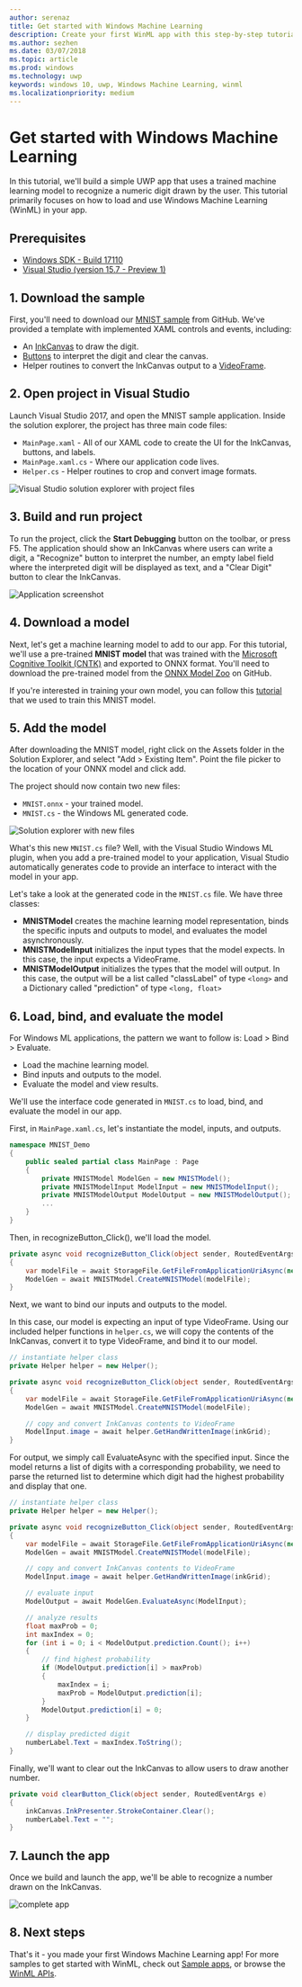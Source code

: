 ```yaml
---
author: serenaz
title: Get started with Windows Machine Learning
description: Create your first WinML app with this step-by-step tutorial.
ms.author: sezhen
ms.date: 03/07/2018
ms.topic: article
ms.prod: windows
ms.technology: uwp
keywords: windows 10, uwp, Windows Machine Learning, winml
ms.localizationpriority: medium
---
```


# Get started with Windows Machine Learning

In this tutorial, we'll build a simple UWP app that uses a trained machine learning model to recognize a numeric digit drawn by the user. This tutorial primarily focuses on how to load and use Windows Machine Learning (WinML) in your app.

## Prerequisites
- [Windows SDK - Build 17110](https://www.microsoft.com/software-download/windowsinsiderpreviewSDK)
- [Visual Studio (version 15.7 - Preview 1)](https://www.visualstudio.com/vs/preview/)

## 1. Download the sample
First, you'll need to download our [MNIST sample](https://github.com/Microsoft/Windows-Machine-Learning) from GitHub. We've provided a template with implemented XAML controls and events, including:
- An [InkCanvas](https://docs.microsoft.com/uwp/api/windows.ui.xaml.controls.inkcanvas) to draw the digit.
- [Buttons](https://docs.microsoft.com/uwp/api/windows.ui.xaml.controls.button) to interpret the digit and clear the canvas. 
- Helper routines to convert the InkCanvas output to a [VideoFrame](https://docs.microsoft.com/uwp/api/windows.media.videoframe). 

## 2. Open project in Visual Studio
Launch Visual Studio 2017, and open the MNIST sample application. Inside the solution explorer, the project has three main code files:
- `MainPage.xaml` - All of our XAML code to create the UI for the InkCanvas, buttons, and labels.
- `MainPage.xaml.cs` - Where our application code lives.
- `Helper.cs` - Helper routines to crop and convert image formats. 

![Visual Studio solution explorer with project files](images/get-started1.png)

## 3. Build and run project
To run the project, click the **Start Debugging** button on the toolbar, or press F5. The application should show an InkCanvas where users can write a digit, a "Recognize" button to interpret the number, an empty label field where the interpreted digit will be displayed as text, and a "Clear Digit" button to clear the InkCanvas.

![Application screenshot](images/get-started2.png)  

## 4. Download a model
Next, let's get a machine learning model to add to our app. For this tutorial, we'll use a pre-trained **MNIST model** that was trained with the [Microsoft Cognitive Toolkit (CNTK)](https://docs.microsoft.com/cognitive-toolkit/) and exported to ONNX format. You'll need to download the pre-trained model from the [ONNX Model Zoo](https://github.com/onnx/models) on GitHub.

If you're interested in training your own model, you can follow this [tutorial](train-ai-model.md) that we used to train this MNIST model.

## 5. Add the model 
After downloading the MNIST model, right click on the Assets folder in the Solution Explorer, and select "Add > Existing Item". Point the file picker to the location of your ONNX model and click add. 

The project should now contain two new files:
- `MNIST.onnx` - your trained model.
- `MNIST.cs` - the Windows ML generated code. 

![Solution explorer with new files](images/get-started3.png)

What's this new `MNIST.cs` file? Well, with the Visual Studio Windows ML plugin, when you add a pre-trained model to your application, Visual Studio automatically generates code to provide an interface to interact with the model in your app.

Let's take a look at the generated code in the `MNIST.cs` file. We have three classes:
- **MNISTModel** creates the machine learning model representation, binds the specific inputs and outputs to model, and evaluates the model asynchronously. 
- **MNISTModelInput** initializes the input types that the model expects. In this case, the input expects a VideoFrame.
- **MNISTModelOutput** initializes the types that the model will output. In this case, the output will be a list called "classLabel" of type `<long>` and a Dictionary called "prediction" of type `<long, float>`

## 6. Load, bind, and evaluate the model
For Windows ML applications, the pattern we want to follow is: Load > Bind > Evaluate.
- Load the machine learning model.
- Bind inputs and outputs to the model.
- Evaluate the model and view results.

We'll use the interface code generated in `MNIST.cs` to load, bind, and evaluate the model in our app.

First, in `MainPage.xaml.cs`, let's instantiate the model, inputs, and outputs.
```csharp
namespace MNIST_Demo
{
	public sealed partial class MainPage : Page
	{
	    private MNISTModel ModelGen = new MNISTModel();
	    private MNISTModelInput ModelInput = new MNISTModelInput();
	    private MNISTModelOutput ModelOutput = new MNISTModelOutput();
	    ...
	}
}

```
Then, in recognizeButton_Click(), we'll load the model.
```csharp
private async void recognizeButton_Click(object sender, RoutedEventArgs e)
{
    var modelFile = await StorageFile.GetFileFromApplicationUriAsync(new Uri($"ms-appx:///Assets/MNIST.onnx"));
    ModelGen = await MNISTModel.CreateMNISTModel(modelFile);
}
```

Next, we want to bind our inputs and outputs to the model. 

In this case, our model is expecting an input of type VideoFrame. 
Using our included helper functions in `helper.cs`, we will copy the contents of the InkCanvas, convert it to type VideoFrame, and bind it to our model.

```csharp
// instantiate helper class
private Helper helper = new Helper();

private async void recognizeButton_Click(object sender, RoutedEventArgs e)
{
    var modelFile = await StorageFile.GetFileFromApplicationUriAsync(new Uri($"ms-appx:///Assets/MNIST.onnx"));
    ModelGen = await MNISTModel.CreateMNISTModel(modelFile);

    // copy and convert InkCanvas contents to VideoFrame
    ModelInput.image = await helper.GetHandWrittenImage(inkGrid);
}
```

For output, we simply call EvaluateAsync with the specified input. Since the model returns a list of digits with a corresponding probability, we need to parse the returned list to determine which digit had the highest probability and display that one.

```csharp
// instantiate helper class
private Helper helper = new Helper();

private async void recognizeButton_Click(object sender, RoutedEventArgs e)
{
    var modelFile = await StorageFile.GetFileFromApplicationUriAsync(new Uri($"ms-appx:///Assets/MNIST.onnx"));
    ModelGen = await MNISTModel.CreateMNISTModel(modelFile);

    // copy and convert InkCanvas contents to VideoFrame
    ModelInput.image = await helper.GetHandWrittenImage(inkGrid);

    // evaluate input
    ModelOutput = await ModelGen.EvaluateAsync(ModelInput);

    // analyze results
    float maxProb = 0;
    int maxIndex = 0;
    for (int i = 0; i < ModelOutput.prediction.Count(); i++)
    {
        // find highest probability
        if (ModelOutput.prediction[i] > maxProb)
        {
            maxIndex = i;
            maxProb = ModelOutput.prediction[i];
        }
        ModelOutput.prediction[i] = 0;
    }

    // display predicted digit
    numberLabel.Text = maxIndex.ToString();
}
```

Finally, we'll want to clear out the InkCanvas to allow users to draw another number.
```csharp
private void clearButton_Click(object sender, RoutedEventArgs e)
{
    inkCanvas.InkPresenter.StrokeContainer.Clear();
    numberLabel.Text = "";
}
```

## 7. Launch the app
Once we build and launch the app, we'll be able to recognize a number drawn on the InkCanvas.

![complete app](images/get-started4.png)

## 8. Next steps
That's it - you made your first Windows Machine Learning app! For more samples to get started with WinML, check out [Sample apps](samples.md), or browse the [WinML APIs](/uwp/api/windows.ai.machinelearning.preview).